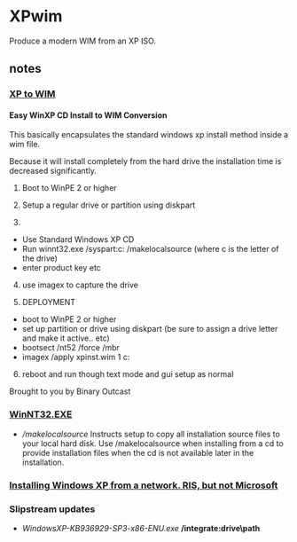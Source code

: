 # XPwim
Produce a modern WIM from an XP ISO.

## notes
### [XP to WIM]( https://msfn.org/board/topic/121046-xp-to-wim/?do=findComment&comment=954076 )
#### Easy WinXP CD Install to WIM Conversion

This basically encapsulates the standard windows xp install method inside a wim file.

Because it will install completely from the hard drive the installation time is decreased significantly.

1. Boot to WinPE 2 or higher

2. Setup a regular drive or partition using diskpart

3. 
- Use Standard Windows XP CD
- Run winnt32.exe /syspart:c: /makelocalsource
    (where c is the letter of the drive)
- enter product key etc

4. use imagex to capture the drive

5. DEPLOYMENT
- boot to WinPE 2 or higher
- set up partition or drive using diskpart (be sure to assign a drive letter and make it active.. etc)
- bootsect /nt52 /force /mbr
- imagex /apply xpinst.wim 1 c:

6. reboot and run though text mode and gui setup as normal

Brought to you by Binary Outcast

### [WinNT32.EXE]( https://docs.microsoft.com/en-us/windows-server/administration/windows-commands/winnt32 )
- */makelocalsource*	Instructs setup to copy all installation source files to your local hard disk. Use /makelocalsource when installing from a cd to provide installation files when the cd is not available later in the installation.

### [Installing Windows XP from a network. RIS, but not Microsoft]( http://unattendedxp.com/en/articles/installing-windows-xp-from-network/ )

### Slipstream updates
- *WindowsXP-KB936929-SP3-x86-ENU.exe* __/integrate:drive\path__



